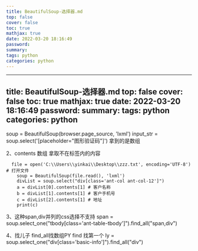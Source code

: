 ```yaml
---
title: BeautifulSoup-选择器.md
top: false
cover: false
toc: true
mathjax: true
date: 2022-03-20 18:16:49
password:
summary:
tags: python
categories: python
---
```

---
title: BeautifulSoup-选择器.md
top: false
cover: false
toc: true
mathjax: true
date: 2022-03-20 18:16:49
password:
summary:
tags: python
categories: python
---
soup = BeautifulSoup(browser.page_source, 'lxml')
input_str = soup.select('[placeholder="图形验证码"]')
拿到的是数组


2、contents 数组 拿取不在标签内的内容
~~~
  file = open('C:\\Users\\yinkai\\Desktop\\zzz.txt', encoding='UTF-8')  # 打开文件
    soup = BeautifulSoup(file.read(), 'lxml')
    divList = soup.select("div[class='ant-col ant-col-12']")
    a = divList[0].contents[1] # 客户名称
    b = divList[1].contents[1] # 客户手机号
    c = divList[2].contents[1] # 地址
    print(c)
~~~


3、这种span,div并列的css选择不支持
span = soup.select_one("tbody[class='ant-table-tbody']").find_all("span,div")


4、找儿子
find_all找数组PY
find 找第一个
ly = soup.select_one("div[class='basic-info']").find_all("div")
